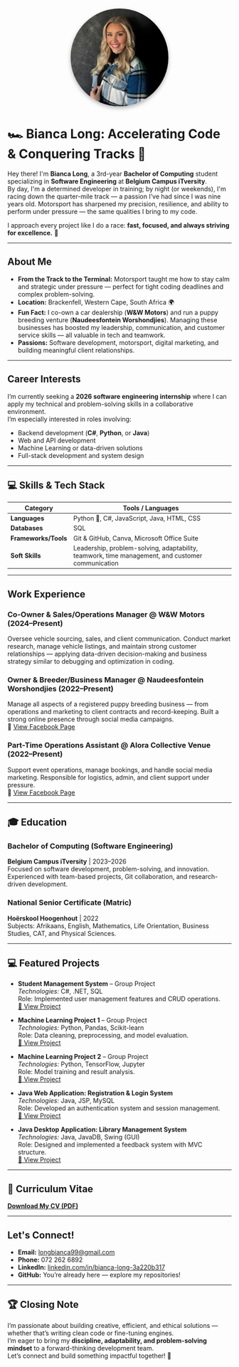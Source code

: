 <p align="center">
  <img src="https://github.com/Bianca-Long/Bianca-Long/raw/main/CV%20Foto.jpg" alt="Bianca Long" width="220" height="220" style="object-fit: cover; border-radius: 50%; box-shadow: 0 4px 10px rgba(0,0,0,0.3);" />
</p>

# 🏎️ Bianca Long: Accelerating Code & Conquering Tracks 🚀

Hey there! I'm **Bianca Long**, a 3rd-year **Bachelor of Computing** student specializing in **Software Engineering** at **Belgium Campus iTversity**.  
By day, I'm a determined developer in training; by night (or weekends), I'm racing down the quarter-mile track — a passion I’ve had since I was nine years old. Motorsport has sharpened my precision, resilience, and ability to perform under pressure — the same qualities I bring to my code.  

I approach every project like I do a race: **fast, focused, and always striving for excellence.** 🏁

---

##  About Me

- **From the Track to the Terminal:** Motorsport taught me how to stay calm and strategic under pressure — perfect for tight coding deadlines and complex problem-solving.  
- **Location:** Brackenfell, Western Cape, South Africa 🌍  
- **Fun Fact:** I co-own a car dealership (**W&W Motors**) and run a puppy breeding venture (**Naudeesfontein Worshondjies**). Managing these businesses has boosted my leadership, communication, and customer service skills — all valuable in tech and teamwork.  
- **Passions:** Software development, motorsport, digital marketing, and building meaningful client relationships.  

---

## Career Interests

I’m currently seeking a **2026 software engineering internship** where I can apply my technical and problem-solving skills in a collaborative environment.  
I’m especially interested in roles involving:
- Backend development (**C#**, **Python**, or **Java**)  
- Web and API development  
- Machine Learning or data-driven solutions  
- Full-stack development and system design  

---

## 💻 Skills & Tech Stack

| Category | Tools / Languages |
|-----------|------------------|
| **Languages** | Python 🐍, C#, JavaScript, Java, HTML, CSS |
| **Databases** | SQL |
| **Frameworks/Tools** | Git & GitHub, Canva, Microsoft Office Suite |
| **Soft Skills** | Leadership, problem-solving, adaptability, teamwork, time management, and customer communication |

---

##  Work Experience

### **Co-Owner & Sales/Operations Manager @ W&W Motors** (2024–Present)  
Oversee vehicle sourcing, sales, and client communication. Conduct market research, manage vehicle listings, and maintain strong customer relationships — applying data-driven decision-making and business strategy similar to debugging and optimization in coding.  

### **Owner & Breeder/Business Manager @ Naudeesfontein Worshondjies** (2022–Present)  
Manage all aspects of a registered puppy breeding business — from operations and marketing to client contracts and record-keeping. Built a strong online presence through social media campaigns.  
🔗 [View Facebook Page](https://www.facebook.com/share/1B2eWj388J/?mibextid=wwXIfr)

### **Part-Time Operations Assistant @ Alora Collective Venue** (2022–Present)  
Support event operations, manage bookings, and handle social media marketing. Responsible for logistics, admin, and client support under pressure.  
🔗 [View Facebook Page](https://www.facebook.com/share/17dEHyCs2b/?mibextid=wwXIfr)

---

## 🎓 Education

### **Bachelor of Computing (Software Engineering)**  
**Belgium Campus iTversity** | 2023–2026  
Focused on software development, problem-solving, and innovation. Experienced with team-based projects, Git collaboration, and research-driven development.

### **National Senior Certificate (Matric)**  
**Hoërskool Hoogenhout** | 2022  
Subjects: Afrikaans, English, Mathematics, Life Orientation, Business Studies, CAT, and Physical Sciences.

---

## 💻 Featured Projects

- **Student Management System** – Group Project  
  *Technologies:* C#, .NET, SQL  
  Role: Implemented user management features and CRUD operations.  
  [🔗 View Project](https://github.com/BeardedSeal77/StudentManagement.git)

- **Machine Learning Project 1** – Group Project  
  *Technologies:* Python, Pandas, Scikit-learn  
  Role: Data cleaning, preprocessing, and model evaluation.  
  [🔗 View Project](https://github.com/Trenti6/MLG382_Project1.git)

- **Machine Learning Project 2** – Group Project  
  *Technologies:* Python, TensorFlow, Jupyter  
  Role: Model training and result analysis.  
  [🔗 View Project](https://github.com/DemicaSmit/Project2.git)

- **Java Web Application: Registration & Login System**  
  *Technologies:* Java, JSP, MySQL  
  Role: Developed an authentication system and session management.  
  [🔗 View Project](https://github.com/Lilize27/PRG381_Milestone1_JavaWebApp.git)

- **Java Desktop Application: Library Management System**  
  *Technologies:* Java, JavaDB, Swing (GUI)  
  Role: Designed and implemented a feedback system with MVC structure.  
  [🔗 View Project](https://github.com/Lilize27/PRG381_Milestone2_JavaDesktop.git)

---

## 📄 Curriculum Vitae  

[**Download My CV (PDF)**](https://github.com/Bianca-Long/Bianca-Long/raw/main/Bianca%20Long%20CV.pdf)

---

##  Let's Connect!

- **Email:** [longbianca99@gmail.com](mailto:longbianca99@gmail.com)  
- **Phone:** 072 262 6892  
- **LinkedIn:** [linkedin.com/in/bianca-long-3a220b317](https://www.linkedin.com/in/bianca-long-3a220b317/)  
- **GitHub:** You’re already here — explore my repositories!  

---

## 🏆 Closing Note  

I’m passionate about building creative, efficient, and ethical solutions — whether that’s writing clean code or fine-tuning engines.  
I’m eager to bring my **discipline, adaptability, and problem-solving mindset** to a forward-thinking development team.  
Let’s connect and build something impactful together! 🚀  
